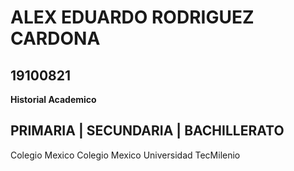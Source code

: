 # ALEX EDUARDO RODRIGUEZ CARDONA

## 19100821




**Historial Academico**

 
PRIMARIA       |   SECUNDARIA   |  BACHILLERATO
-------------------------------------------
Colegio Mexico   Colegio Mexico   Universidad TecMilenio